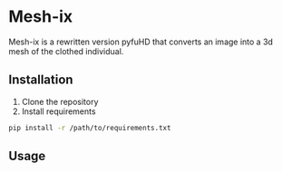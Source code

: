 # Mesh-ix
Mesh-ix is a rewritten version pyfuHD that converts an image into a 3d mesh of the clothed individual.

## Installation

1.  Clone the repository 
2.  Install requirements

```bash
pip install -r /path/to/requirements.txt
```

## Usage